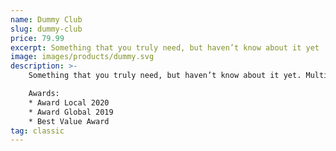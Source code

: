 ```yaml
---
name: Dummy Club
slug: dummy-club
price: 79.99
excerpt: Something that you truly need, but haven’t know about it yet
image: images/products/dummy.svg
description: >-
    Something that you truly need, but haven’t know about it yet. Multiple winner of Community Awarads.

    Awards:
    * Award Local 2020
    * Award Global 2019 
    * Best Value Award
tag: classic
---
```

